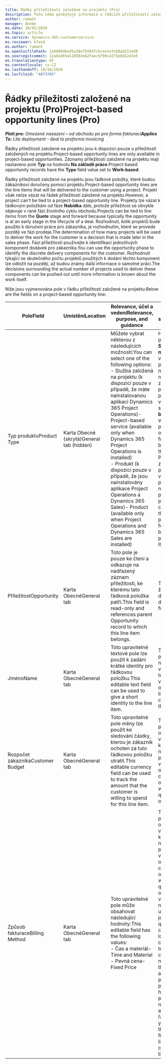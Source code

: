 ```yaml
---
title: Řádky příležitosti založené na projektu (Pro)
description: Toto téma poskytuje informace o řádcích příležitosti založené na projektu. (Pro)
author: rumant
manager: Annbe
ms.date: 10/01/2020
ms.topic: article
ms.service: dynamics-365-customerservice
ms.reviewer: kfend
ms.author: rumant
ms.openlocfilehash: 1a688b9bed5a38e7b5947cbcee1e3cb8ab211e98
ms.sourcegitcommit: 11a61db54119503e82faec5f99c4273e8d1247e5
ms.translationtype: HT
ms.contentlocale: cs-CZ
ms.lasthandoff: 10/16/2020
ms.locfileid: "4073705"
---
```

# <a name="project-based-opportunity-lines-pro"></a><span data-ttu-id="29a7e-104">Řádky příležitosti založené na projektu (Pro)</span><span class="sxs-lookup"><span data-stu-id="29a7e-104">Project-based opportunity lines (Pro)</span></span>

<span data-ttu-id="29a7e-105">_**Platí pro:** Omezené nasazení – od obchodu po pro forma fakturaci_</span><span class="sxs-lookup"><span data-stu-id="29a7e-105">_**Applies To:** Lite deployment - deal to proforma invoicing_</span></span>

<span data-ttu-id="29a7e-106">Řádky příležitosti založené na projektu jsou k dispozici pouze u příležitostí založených na projektu.</span><span class="sxs-lookup"><span data-stu-id="29a7e-106">Project-based opportunity lines are only available in project-based opportunities.</span></span> <span data-ttu-id="29a7e-107">Záznamy příležitosti založené na projektu mají nastaveno pole **Typ** na hodnotu **Na základě práce**.</span><span class="sxs-lookup"><span data-stu-id="29a7e-107">Project-based opportunity records have the **Type** field value set to **Work-based**.</span></span>

<span data-ttu-id="29a7e-108">Řádky příležitosti založené na projektu jsou řádkové položky, které budou zákazníkovi doručeny pomocí projektu.</span><span class="sxs-lookup"><span data-stu-id="29a7e-108">Project-based opportunity lines are the line items that will be delivered to the customer using a project.</span></span> <span data-ttu-id="29a7e-109">Projekt však nelze vázat na řádek příležitosti založené na projektu.</span><span class="sxs-lookup"><span data-stu-id="29a7e-109">However, a project can't be tied to a project-based opportunity line.</span></span> <span data-ttu-id="29a7e-110">Projekty lze vázat k řádkovým položkám od fáze **Nabídka** dále, protože příležitost se obvykle objevuje v rané fázi životního cyklu obchodu.</span><span class="sxs-lookup"><span data-stu-id="29a7e-110">Projects can be tied to line items from the **Quote** stage and forward because typically the opportunity is at an early stage in the lifecycle of a deal.</span></span> <span data-ttu-id="29a7e-111">Rozhodnutí, kolik projektů bude použito k doručení práce pro zákazníka, je rozhodnutím, které se provede později ve fázi prodeje.</span><span class="sxs-lookup"><span data-stu-id="29a7e-111">The determination of how many projects will be used to deliver the work for the customer is a decision that is made later in the sales phase.</span></span> <span data-ttu-id="29a7e-112">Fázi příležitosti používejte k identifikaci jednotlivých komponent dodávek pro zákazníka.</span><span class="sxs-lookup"><span data-stu-id="29a7e-112">You can use the opportunity phase to identify the discrete delivery components for the customer.</span></span> <span data-ttu-id="29a7e-113">Rozhodnutí týkající se skutečného počtu projektů použitých k dodání těchto komponent lze odložit na později, až budou známy další informace o samotné práci.</span><span class="sxs-lookup"><span data-stu-id="29a7e-113">The decisions surrounding the actual number of projects used to deliver these components can be pushed out until more information is known about the work itself.</span></span>

<span data-ttu-id="29a7e-114">Níže jsou vyjmenována pole v řádku příležitosti založené na projektu:</span><span class="sxs-lookup"><span data-stu-id="29a7e-114">Below are the fields on a project-based opportunity line:</span></span>

| <span data-ttu-id="29a7e-115">**Pole**</span><span class="sxs-lookup"><span data-stu-id="29a7e-115">**Field**</span></span> | <span data-ttu-id="29a7e-116">**Umístění**</span><span class="sxs-lookup"><span data-stu-id="29a7e-116">**Location**</span></span> | <span data-ttu-id="29a7e-117">**Relevance, účel a vedení**</span><span class="sxs-lookup"><span data-stu-id="29a7e-117">**Relevance, purpose, and guidance**</span></span> | <span data-ttu-id="29a7e-118">**Dopad na následné složky**</span><span class="sxs-lookup"><span data-stu-id="29a7e-118">**Downstream impact**</span></span> |
| --- | --- | --- | --- |
| <span data-ttu-id="29a7e-119">Typ produktu</span><span class="sxs-lookup"><span data-stu-id="29a7e-119">Product Type</span></span> | <span data-ttu-id="29a7e-120">Karta Obecné (skrytá)</span><span class="sxs-lookup"><span data-stu-id="29a7e-120">General tab (hidden)</span></span> | <span data-ttu-id="29a7e-121">Můžete vybrat některou z následujících možností:</span><span class="sxs-lookup"><span data-stu-id="29a7e-121">You can select one of the following options:</span></span></br><span data-ttu-id="29a7e-122">- Služba založená na projektu (k dispozici pouze v případě, že máte nainstalovanou aplikaci Dynamics 365 Project Operations)</span><span class="sxs-lookup"><span data-stu-id="29a7e-122">- Project-based service (available only when Dynamics 365 Project Operations is installed)</span></span></br><span data-ttu-id="29a7e-123">- Produkt (k dispozici pouze v případě, že jsou nainstalovány aplikace Project Operations a Dynamics 365 Sales)</span><span class="sxs-lookup"><span data-stu-id="29a7e-123">- Product (available only when Project Operations and Dynamics 365 Sales are installed)</span></span> | <span data-ttu-id="29a7e-124">Hodnota tohoto pole se nastaví na **Služba založená na projektu** , když vytvoříte řádek příležitosti založené na projektu z mřížky řádků založených na projektu v příležitosti.</span><span class="sxs-lookup"><span data-stu-id="29a7e-124">The value of this field is set to **Project-based service** when you create a project-based opportunity line from the project-based lines grid on the Opportunity.</span></span> <br> <span data-ttu-id="29a7e-125">Pokud tuto hodnotu změníte nebo přepíšete, nebude u vašich řádkových položek založených na projektu povolena funkce projektu.</span><span class="sxs-lookup"><span data-stu-id="29a7e-125">If you change or override this value, the project functionality won't be enabled on your project-based line items.</span></span> |
| <span data-ttu-id="29a7e-126">Příležitost</span><span class="sxs-lookup"><span data-stu-id="29a7e-126">Opportunity</span></span> | <span data-ttu-id="29a7e-127">Karta Obecné</span><span class="sxs-lookup"><span data-stu-id="29a7e-127">General tab</span></span> | <span data-ttu-id="29a7e-128">Toto pole je pouze ke čtení a odkazuje na nadřazený záznam příležitosti, ke kterému tato řádková položka patří.</span><span class="sxs-lookup"><span data-stu-id="29a7e-128">This field is read-only and references parent Opportunity record to which this line item belongs.</span></span> | <span data-ttu-id="29a7e-129">Toto pole nemá žádný následný dopad.</span><span class="sxs-lookup"><span data-stu-id="29a7e-129">There is no downstream impact from this field.</span></span> |
| <span data-ttu-id="29a7e-130">Jméno</span><span class="sxs-lookup"><span data-stu-id="29a7e-130">Name</span></span> | <span data-ttu-id="29a7e-131">Karta Obecné</span><span class="sxs-lookup"><span data-stu-id="29a7e-131">General tab</span></span> | <span data-ttu-id="29a7e-132">Toto upravitelné textové pole lze použít k zadání krátké identity pro řádkovou položku.</span><span class="sxs-lookup"><span data-stu-id="29a7e-132">This editable text field can be used to give a short identity to the line item.</span></span> | <span data-ttu-id="29a7e-133">Tato hodnota se přenese do řádku nabídky, když vytvoříte nabídku z této příležitosti.</span><span class="sxs-lookup"><span data-stu-id="29a7e-133">This value is carried over to the quote line when you create a quote from this opportunity.</span></span> |
| <span data-ttu-id="29a7e-134">Rozpočet zákazníka</span><span class="sxs-lookup"><span data-stu-id="29a7e-134">Customer Budget</span></span> | <span data-ttu-id="29a7e-135">Karta Obecné</span><span class="sxs-lookup"><span data-stu-id="29a7e-135">General tab</span></span> | <span data-ttu-id="29a7e-136">Toto upravitelné pole měny lze použít ke sledování částky, kterou je zákazník ochoten za tuto řádkovou položku utratit.</span><span class="sxs-lookup"><span data-stu-id="29a7e-136">This editable currency field can be used to track the amount that the customer is willing to spend for this line item.</span></span> | <span data-ttu-id="29a7e-137">Tato hodnota se přenese do odpovídajícího pole v řádku nabídky, když vytvoříte nabídku z této příležitosti.</span><span class="sxs-lookup"><span data-stu-id="29a7e-137">This value is carried over to the corresponding field on the quote line when you create a quote from this opportunity.</span></span> |
| <span data-ttu-id="29a7e-138">Způsob fakturace</span><span class="sxs-lookup"><span data-stu-id="29a7e-138">Billing Method</span></span> | <span data-ttu-id="29a7e-139">Karta Obecné</span><span class="sxs-lookup"><span data-stu-id="29a7e-139">General tab</span></span> | <span data-ttu-id="29a7e-140">Toto upravitelné pole může obsahovat následující hodnoty:</span><span class="sxs-lookup"><span data-stu-id="29a7e-140">This editable field has the following values:</span></span></br><span data-ttu-id="29a7e-141">- Čas a materiál</span><span class="sxs-lookup"><span data-stu-id="29a7e-141">- Time and Material</span></span></br><span data-ttu-id="29a7e-142">- Pevná cena</span><span class="sxs-lookup"><span data-stu-id="29a7e-142">- Fixed Price</span></span> | <span data-ttu-id="29a7e-143">Tato hodnota se přenese do odpovídajícího pole v řádku nabídky, když vytvoříte nabídku z této příležitosti.</span><span class="sxs-lookup"><span data-stu-id="29a7e-143">This value is carried over to the corresponding field on the quote line when you create a quote from this opportunity.</span></span> <span data-ttu-id="29a7e-144">Po vytvoření řádku nabídky je pole uzamčeno a nelze jej změnit.</span><span class="sxs-lookup"><span data-stu-id="29a7e-144">After the quote line is created, the field is locked and can't be changed.</span></span> <span data-ttu-id="29a7e-145">Přiřaďte tuto hodnotu pole co nejpřesněji.</span><span class="sxs-lookup"><span data-stu-id="29a7e-145">Assign this field value as accurately as possible.</span></span> <span data-ttu-id="29a7e-146">Pokud potřebujete změnit hodnotu tohoto pole v řádku nabídky, odstraňte a znovu vytvořte řádek nabídky.</span><span class="sxs-lookup"><span data-stu-id="29a7e-146">If you need to change the value of this field on the quote line, delete and re-create the quote line.</span></span> |
